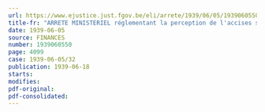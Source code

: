 ```yaml
---
url: https://www.ejustice.just.fgov.be/eli/arrete/1939/06/05/1939060550/justel
title-fr: "ARRETE MINISTERIEL réglementant la perception de l'accises sur les boissons fermentées de fruits et certains liquides alcooliques"
date: 1939-06-05
source: FINANCES
number: 1939060550
page: 4099
case: 1939-06-05/32
publication: 1939-06-18
starts:
modifies:
pdf-original:
pdf-consolidated:
---
```


